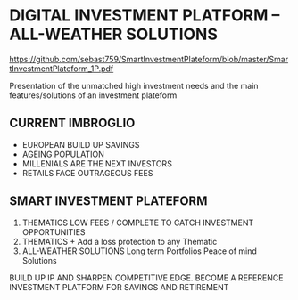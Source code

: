 # DIGITAL INVESTMENT PLATFORM – ALL-WEATHER SOLUTIONS

https://github.com/sebast759/SmartInvestmentPlateform/blob/master/SmartInvestmentPlateform_1P.pdf

Presentation of the unmatched high investment needs and the main features/solutions of an investment plateform

## CURRENT IMBROGLIO
* EUROPEAN BUILD UP SAVINGS
* AGEING POPULATION
* MILLENIALS ARE THE NEXT INVESTORS
* RETAILS FACE OUTRAGEOUS FEES

## SMART INVESTMENT PLATEFORM
1. THEMATICS
LOW FEES / COMPLETE TO CATCH INVESTMENT OPPORTUNITIES
2. THEMATICS +
Add a loss protection to any Thematic
3. ALL-WEATHER SOLUTIONS
Long term Portfolios
Peace of mind Solutions

BUILD UP IP AND SHARPEN COMPETITIVE EDGE.
BECOME A REFERENCE INVESTMENT PLATFORM FOR SAVINGS AND RETIREMENT
